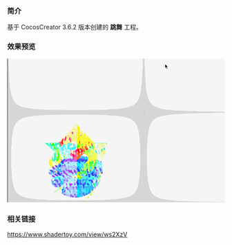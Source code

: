 ### 简介
基于 CocosCreator 3.6.2 版本创建的 **跳舞** 工程。

### 效果预览
![image](../../../gif/202212/2022120901.gif)

### 相关链接
https://www.shadertoy.com/view/ws2XzV    